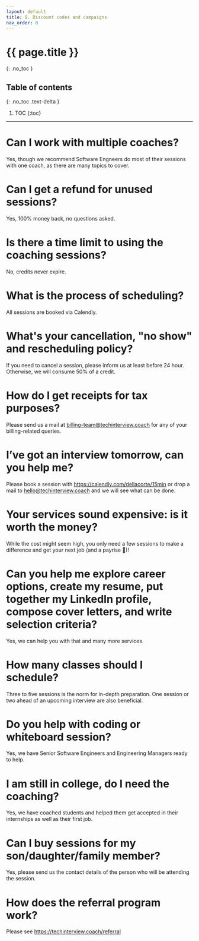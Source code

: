 ```yaml
---
layout: default
title: 8. Discount codes and campaigns
nav_order: 8
---
```


# {{ page.title }}
{: .no_toc }

## Table of contents
{: .no_toc .text-delta }

1. TOC
{:toc}

---

# Can I work with multiple coaches?
Yes, though we recommend Software Engneers do most of their sessions with one coach, as there are many topics to cover.

# Can I get a refund for unused sessions?
Yes, 100% money back, no questions asked.

# Is there a time limit to using the coaching sessions?
No, credits never expire.

# What is the process of scheduling?
All sessions are booked via Calendly.

# What's your cancellation, "no show" and rescheduling policy?
If you need to cancel a session, please inform us at least before 24 hour. Otherwise, we will consume 50% of a credit.

# How do I get receipts for tax purposes?
Please send us a mail at billing-team@techinterview.coach for any of your billing-related queries.

# I’ve got an interview tomorrow, can you help me?
Please book a session with https://calendly.com/dellacorte/15min or drop a mail to hello@techinterview.coach and we will see what can be done.

# Your services sound expensive: is it worth the money?
While the cost might seem high, you only need a few sessions to make a difference and get your next job (and a payrise 🙂)!

# Can you help me explore career options, create my resume, put together my LinkedIn profile, compose cover letters, and write selection criteria?
Yes, we can help you with that and many more services.

# How many classes should I schedule?
Three to five sessions is the norm for in-depth preparation. One session or two ahead of an upcoming interview are also beneficial.

# Do you help with coding or whiteboard session?
Yes, we have Senior Software Engineers and Engineering Managers ready to help.

# I am still in college, do I need the coaching?
Yes, we have coached students and helped them get accepted in their internships as well as their first job.

# Can I buy sessions for my son/daughter/family member?
Yes, please send us the contact details of the person who will be attending the session.

# How does the referral program work?
Please see https://techinterview.coach/referral